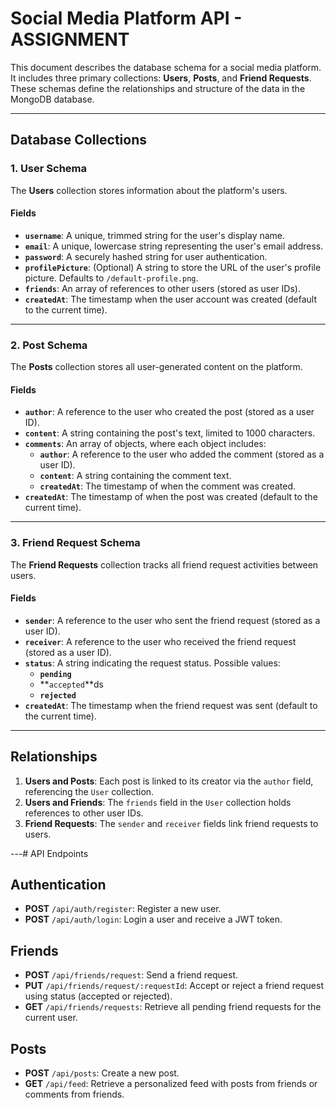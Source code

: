 # **Social Media Platform API - ASSIGNMENT**

This document describes the database schema for a social media platform. It includes three primary collections: **Users**, **Posts**, and **Friend Requests**. These schemas define the relationships and structure of the data in the MongoDB database.

---

## **Database Collections**

### **1. User Schema**
The **Users** collection stores information about the platform's users.

#### **Fields**
- **`username`**: A unique, trimmed string for the user's display name.
- **`email`**: A unique, lowercase string representing the user's email address.
- **`password`**: A securely hashed string for user authentication.
- **`profilePicture`**: (Optional) A string to store the URL of the user's profile picture. Defaults to `/default-profile.png`.
- **`friends`**: An array of references to other users (stored as user IDs).
- **`createdAt`**: The timestamp when the user account was created (default to the current time).

---

### **2. Post Schema**
The **Posts** collection stores all user-generated content on the platform.

#### **Fields**
- **`author`**: A reference to the user who created the post (stored as a user ID).
- **`content`**: A string containing the post's text, limited to 1000 characters.
- **`comments`**: An array of objects, where each object includes:
  - **`author`**: A reference to the user who added the comment (stored as a user ID).
  - **`content`**: A string containing the comment text.
  - **`createdAt`**: The timestamp of when the comment was created.
- **`createdAt`**: The timestamp of when the post was created (default to the current time).

---

### **3. Friend Request Schema**
The **Friend Requests** collection tracks all friend request activities between users.

#### **Fields**
- **`sender`**: A reference to the user who sent the friend request (stored as a user ID).
- **`receiver`**: A reference to the user who received the friend request (stored as a user ID).
- **`status`**: A string indicating the request status. Possible values:
  - **`pending`**
  - **`accepted`**ds
  - **`rejected`**
- **`createdAt`**: The timestamp when the friend request was sent (default to the current time).

---

## **Relationships**

1. **Users and Posts**: Each post is linked to its creator via the `author` field, referencing the `User` collection.
2. **Users and Friends**: The `friends` field in the `User` collection holds references to other user IDs.
3. **Friend Requests**: The `sender` and `receiver` fields link friend requests to users.

---# API Endpoints

## Authentication
- **POST** `/api/auth/register`: Register a new user.
- **POST** `/api/auth/login`: Login a user and receive a JWT token.

## Friends
- **POST** `/api/friends/request`: Send a friend request.
- **PUT** `/api/friends/request/:requestId`: Accept or reject a friend request using status (accepted or rejected).
- **GET** `/api/friends/requests`: Retrieve all pending friend requests for the current user.

## Posts
- **POST** `/api/posts`: Create a new post.
- **GET** `/api/feed`: Retrieve a personalized feed with posts from friends or comments from friends.


